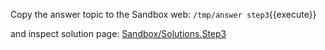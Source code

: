 
Copy the answer topic to the Sandbox web: `/tmp/answer step3`{{execute}}

and inspect solution page: [Sandbox/Solutions.Step3](https://[[HOST_SUBDOMAIN]]-80-[[KATACODA_HOST]].environments.katacoda.com/foswiki/Sandbox/Solutions.Step3)